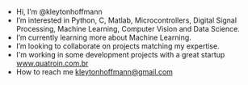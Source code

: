 - Hi, I’m @kleytonhoffmann
- I’m interested in Python, C, Matlab, Microcontrollers, Digital Signal Processing, Machine Learning, Computer Vision and Data Science.
- I’m currently learning more about Machine Learning.
- I’m looking to collaborate on projects matching my expertise.
- I'm working in some development projects with a great startup www.quatroin.com.br
- How to reach me kleytonhoffmann@gmail.com
